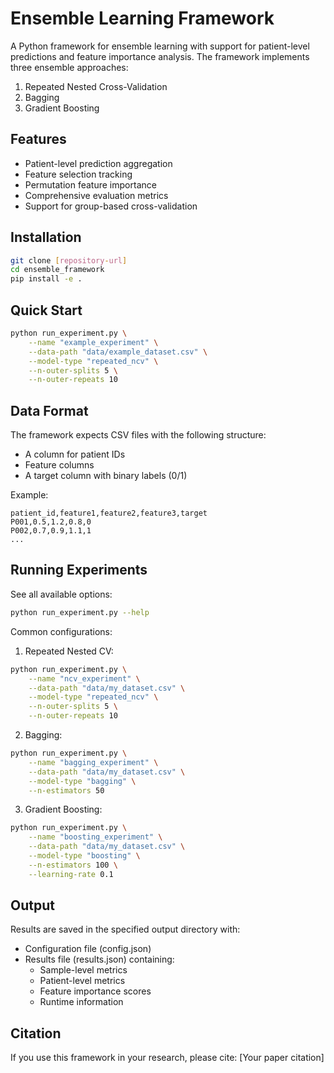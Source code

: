 # Ensemble Learning Framework

A Python framework for ensemble learning with support for patient-level predictions and feature importance analysis. The framework implements three ensemble approaches:
1. Repeated Nested Cross-Validation
2. Bagging
3. Gradient Boosting

## Features
- Patient-level prediction aggregation
- Feature selection tracking
- Permutation feature importance
- Comprehensive evaluation metrics
- Support for group-based cross-validation

## Installation
```bash
git clone [repository-url]
cd ensemble_framework
pip install -e .
```

## Quick Start
```bash
python run_experiment.py \
    --name "example_experiment" \
    --data-path "data/example_dataset.csv" \
    --model-type "repeated_ncv" \
    --n-outer-splits 5 \
    --n-outer-repeats 10
```

## Data Format
The framework expects CSV files with the following structure:
- A column for patient IDs
- Feature columns
- A target column with binary labels (0/1)

Example:
```csv
patient_id,feature1,feature2,feature3,target
P001,0.5,1.2,0.8,0
P002,0.7,0.9,1.1,1
...
```

## Running Experiments
See all available options:
```bash
python run_experiment.py --help
```

Common configurations:
1. Repeated Nested CV:
```bash
python run_experiment.py \
    --name "ncv_experiment" \
    --data-path "data/my_dataset.csv" \
    --model-type "repeated_ncv" \
    --n-outer-splits 5 \
    --n-outer-repeats 10
```

2. Bagging:
```bash
python run_experiment.py \
    --name "bagging_experiment" \
    --data-path "data/my_dataset.csv" \
    --model-type "bagging" \
    --n-estimators 50
```

3. Gradient Boosting:
```bash
python run_experiment.py \
    --name "boosting_experiment" \
    --data-path "data/my_dataset.csv" \
    --model-type "boosting" \
    --n-estimators 100 \
    --learning-rate 0.1
```

## Output
Results are saved in the specified output directory with:
- Configuration file (config.json)
- Results file (results.json) containing:
  - Sample-level metrics
  - Patient-level metrics
  - Feature importance scores
  - Runtime information

## Citation
If you use this framework in your research, please cite:
[Your paper citation]
